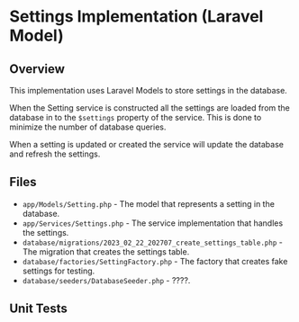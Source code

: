# Settings Implementation (Laravel Model)

## Overview

This implementation uses Laravel Models to store settings in the database.

When the Setting service is constructed all the settings are loaded from the database in to the `$settings` property of the service. This is done to minimize the number of database queries.

When a setting is updated or created the service will update the database and refresh the settings.

## Files

- `app/Models/Setting.php` - The model that represents a setting in the database.
- `app/Services/Settings.php` - The service implementation that handles the settings.
- `database/migrations/2023_02_22_202707_create_settings_table.php` - The migration that creates the settings table.
- `database/factories/SettingFactory.php` - The factory that creates fake settings for testing.
- `database/seeders/DatabaseSeeder.php` - ????.

## Unit Tests
